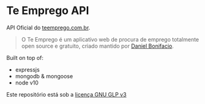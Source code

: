 # Te Emprego API

API Oficial do [teemprego.com.br](https://teemprego.com.br).

> O Te Emprego é um aplicativo web de procura de emprego totalmente open source e gratuito, criado mantido por [Daniel Bonifacio](https://github.com/danielbonifacio).

Built on top of:

- expressjs
- mongodb & mongoose
- node v10

Este repositório está sob a [licença GNU GLP v3](https://www.gnu.org/licenses/gpl-3.0.pt-br.html)

